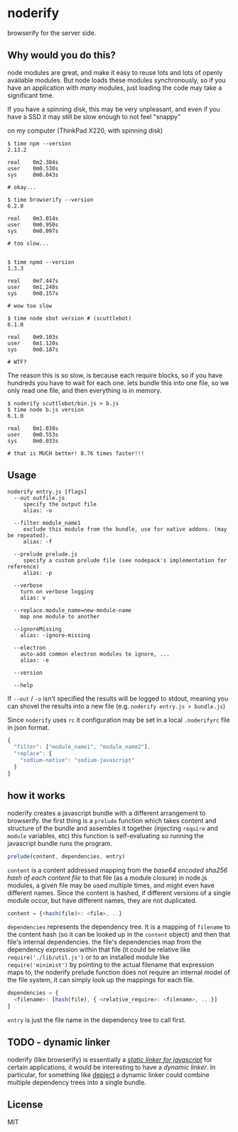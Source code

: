 # noderify

browserify for the server side.

## Why would you do this?

node modules are great,
and make it easy to reuse lots and lots of openly available modules.
But node loads these modules synchronously, so if you have an application
with _many_ modules, just loading the code may take a significant time.

If you have a spinning disk, this may be very unpleasant,
and even if you have a SSD it may still be slow enough to not feel "snappy"

on my computer (ThinkPad X220, with spinning disk)

```
$ time npm --version
2.13.2

real    0m2.384s
user    0m0.530s
sys     0m0.043s

# okay...

$ time browserify --version
6.2.0

real    0m3.014s
user    0m0.950s
sys     0m0.097s

# too slow...


$ time npmd --version
1.3.3

real    0m7.447s
user    0m1.240s
sys     0m0.157s

# wow too slow

$ time node sbot version # (scuttlebot)
6.1.0

real    0m9.103s
user    0m1.120s
sys     0m0.187s

# WTF?

```

The reason this is so slow, is because each require blocks,
so if you have hundreds you have to wait for each one.
lets bundle this into one file, so we only read one file, and
then everything is in memory.

```
$ noderify scuttlebot/bin.js > b.js
$ time node b.js version
6.1.0

real    0m1.038s
user    0m0.553s
sys     0m0.033s

# that is MUCH better! 8.76 times faster!!!
```

## Usage

```
noderify entry.js [flags]
  --out outfile.js
     specify the output file
     alias: -o
     
  --filter module_name1           
     exclude this module from the bundle, use for native addons. (may be repeated).
     alias: -f
     
  --prelude prelude.js
     specify a custom prelude file (see nodepack's implementation for reference)
     alias: -p

  --verbose
    turn on verbose logging
    alias: v
                        
  --replace.module_name=new-module-name
    map one module to another
    
  --ignoreMissing
    alias: -ignore-missing
    
  --electron
    auto-add common electron modules to ignore, ...
    alias: -e
  
  --version
  
  --help
```

If `--out` / `-o` isn't specified the results will be logged to stdout, meaning you can shovel the results into a new file (e.g. `noderify entry.js > bundle.js`)

Since `noderify` uses `rc` it configuration may be set in a local `.noderifyrc` file in json format.

``` js
{
  "filter": ["module_name1", "module_name2"],
  "replace": {
    "sodium-native": "sodium-javascript"
  }
}

```

## how it works

noderify creates a javascript bundle with a different arrangement to browserify.
the first thing is a `prelude` function which takes content and structure
of the bundle and assembles it together (injecting `require` and `module` variables, etc)
this function is self-evaluating so running the javascript bundle runs the program.

``` js
prelude(content, dependencies, entry)
```

`content` is a content addressed mapping from the _base64 encoded sha256 hash of each content file_ to that file (as a module closure)
in node.js modules, a given file may be used multiple times,
and might even have different names. Since the content is hashed,
if different versions of a single module occur, but have different names,
they are not duplicated.

``` js
content = {<hash(file)>: <file>, ..}
```

`dependencies` represents the dependency tree. It is a mapping of
`filename` to the content hash (so it can be looked up in the `content` object)
and then that file's internal dependencies. the file's dependencies
map from the dependency expression within that file (it could be relative
like `require('./lib/util.js')` or to an installed module like `require('minimist')`
by pointing to the actual filename that expression maps to, the noderify
prelude function does not require an internal model of the file system,
it can simply look up the mappings for each file.

``` js
dependencies = {
  <filename>: [hash(file), { <relative_require>: <filename>, ...}]
}
```

`entry` is just the file name in the dependency tree to call first.

## TODO - dynamic linker

noderify (like browserify) is essentially a [_static linker for javascript_](https://en.wikipedia.org/wiki/Static_library)
for certain applications, it would be interesting to have a _dynamic linker_.
In particular, for something like [depject](https://github.com/dominictarr/depject)
a dynamic linker could combine multiple dependency trees into a single bundle.

## License

MIT



